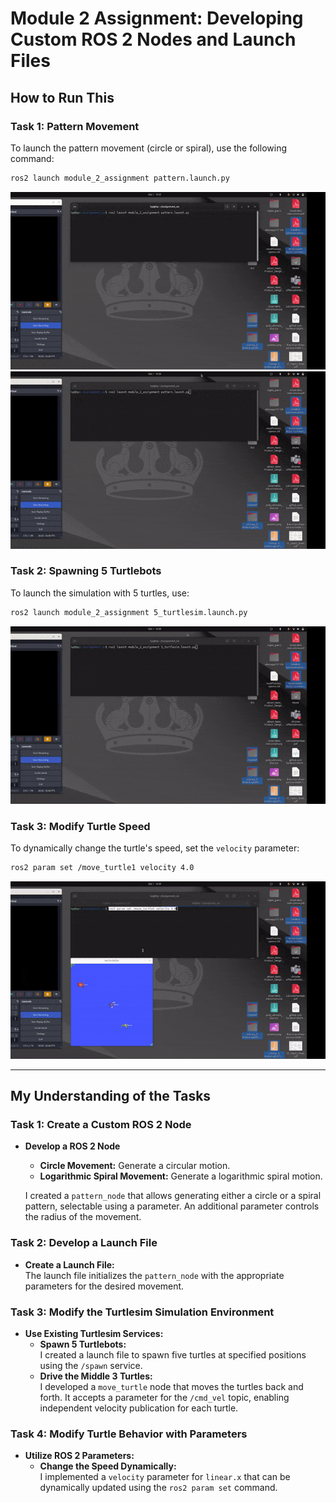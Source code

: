 
# Module 2 Assignment: Developing Custom ROS 2 Nodes and Launch Files

## How to Run This

### Task 1: Pattern Movement
To launch the pattern movement (circle or spiral), use the following command:
```bash
ros2 launch module_2_assignment pattern.launch.py
```
![Task 1a: Circle Movement](task1a.gif)  
![Task 1b: Logarithmic Spiral Movement](task1b.gif)

### Task 2: Spawning 5 Turtlebots
To launch the simulation with 5 turtles, use:
```bash
ros2 launch module_2_assignment 5_turtlesim.launch.py
```
![Task 3: Spawn and Move Turtles](task3.gif)

### Task 3: Modify Turtle Speed
To dynamically change the turtle's speed, set the `velocity` parameter:
```bash
ros2 param set /move_turtle1 velocity 4.0
```
![Task 4: Change Speed Dynamically](task4.gif)

---

## My Understanding of the Tasks

### Task 1: Create a Custom ROS 2 Node
- **Develop a ROS 2 Node**  
  - **Circle Movement:** Generate a circular motion.  
  - **Logarithmic Spiral Movement:** Generate a logarithmic spiral motion.

  I created a `pattern_node` that allows generating either a circle or a spiral pattern, selectable using a parameter. An additional parameter controls the radius of the movement.

### Task 2: Develop a Launch File
- **Create a Launch File:**  
  The launch file initializes the `pattern_node` with the appropriate parameters for the desired movement.

### Task 3: Modify the Turtlesim Simulation Environment
- **Use Existing Turtlesim Services:**  
  - **Spawn 5 Turtlebots:**  
    I created a launch file to spawn five turtles at specified positions using the `/spawn` service.  
  - **Drive the Middle 3 Turtles:**  
    I developed a `move_turtle` node that moves the turtles back and forth. It accepts a parameter for the `/cmd_vel` topic, enabling independent velocity publication for each turtle.

### Task 4: Modify Turtle Behavior with Parameters
- **Utilize ROS 2 Parameters:**  
  - **Change the Speed Dynamically:**  
    I implemented a `velocity` parameter for `linear.x` that can be dynamically updated using the `ros2 param set` command.

